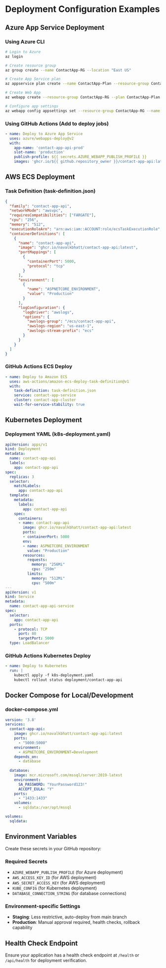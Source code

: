 # Deployment Configuration Examples

## Azure App Service Deployment

### Using Azure CLI
```bash
# Login to Azure
az login

# Create resource group
az group create --name ContactApp-RG --location "East US"

# Create App Service plan
az appservice plan create --name ContactApp-Plan --resource-group ContactApp-RG --sku B1 --is-linux

# Create Web App
az webapp create --resource-group ContactApp-RG --plan ContactApp-Plan --name contact-app-api-prod --deployment-container-image-name ghcr.io/navalkbhatt/contact-app-api:latest

# Configure app settings
az webapp config appsettings set --resource-group ContactApp-RG --name contact-app-api-prod --settings ASPNETCORE_ENVIRONMENT=Production
```

### Using GitHub Actions (Add to deploy jobs)
```yaml
- name: Deploy to Azure App Service
  uses: azure/webapps-deploy@v2
  with:
    app-name: 'contact-app-api-prod'
    slot-name: 'production'
    publish-profile: ${{ secrets.AZURE_WEBAPP_PUBLISH_PROFILE }}
    images: 'ghcr.io/${{ github.repository_owner }}/contact-app-api:latest'
```

## AWS ECS Deployment

### Task Definition (task-definition.json)
```json
{
  "family": "contact-app-api",
  "networkMode": "awsvpc",
  "requiresCompatibilities": ["FARGATE"],
  "cpu": "256",
  "memory": "512",
  "executionRoleArn": "arn:aws:iam::ACCOUNT:role/ecsTaskExecutionRole",
  "containerDefinitions": [
    {
      "name": "contact-app-api",
      "image": "ghcr.io/navalkbhatt/contact-app-api:latest",
      "portMappings": [
        {
          "containerPort": 5000,
          "protocol": "tcp"
        }
      ],
      "environment": [
        {
          "name": "ASPNETCORE_ENVIRONMENT",
          "value": "Production"
        }
      ],
      "logConfiguration": {
        "logDriver": "awslogs",
        "options": {
          "awslogs-group": "/ecs/contact-app-api",
          "awslogs-region": "us-east-1",
          "awslogs-stream-prefix": "ecs"
        }
      }
    }
  ]
}
```

### GitHub Actions ECS Deploy
```yaml
- name: Deploy to Amazon ECS
  uses: aws-actions/amazon-ecs-deploy-task-definition@v1
  with:
    task-definition: task-definition.json
    service: contact-app-service
    cluster: contact-app-cluster
    wait-for-service-stability: true
```

## Kubernetes Deployment

### Deployment YAML (k8s-deployment.yaml)
```yaml
apiVersion: apps/v1
kind: Deployment
metadata:
  name: contact-app-api
  labels:
    app: contact-app-api
spec:
  replicas: 3
  selector:
    matchLabels:
      app: contact-app-api
  template:
    metadata:
      labels:
        app: contact-app-api
    spec:
      containers:
      - name: contact-app-api
        image: ghcr.io/navalkbhatt/contact-app-api:latest
        ports:
        - containerPort: 5000
        env:
        - name: ASPNETCORE_ENVIRONMENT
          value: "Production"
        resources:
          requests:
            memory: "256Mi"
            cpu: "250m"
          limits:
            memory: "512Mi"
            cpu: "500m"
---
apiVersion: v1
kind: Service
metadata:
  name: contact-app-api-service
spec:
  selector:
    app: contact-app-api
  ports:
    - protocol: TCP
      port: 80
      targetPort: 5000
  type: LoadBalancer
```

### GitHub Actions Kubernetes Deploy
```yaml
- name: Deploy to Kubernetes
  run: |
    kubectl apply -f k8s-deployment.yaml
    kubectl rollout status deployment/contact-app-api
```

## Docker Compose for Local/Development

### docker-compose.yml
```yaml
version: '3.8'
services:
  contact-app-api:
    image: ghcr.io/navalkbhatt/contact-app-api:latest
    ports:
      - "5000:5000"
    environment:
      - ASPNETCORE_ENVIRONMENT=Development
    depends_on:
      - database
      
  database:
    image: mcr.microsoft.com/mssql/server:2019-latest
    environment:
      SA_PASSWORD: "YourPassword123!"
      ACCEPT_EULA: "Y"
    ports:
      - "1433:1433"
    volumes:
      - sqldata:/var/opt/mssql

volumes:
  sqldata:
```

## Environment Variables

Create these secrets in your GitHub repository:

### Required Secrets
- `AZURE_WEBAPP_PUBLISH_PROFILE` (for Azure deployment)
- `AWS_ACCESS_KEY_ID` (for AWS deployment)
- `AWS_SECRET_ACCESS_KEY` (for AWS deployment)
- `KUBE_CONFIG` (for Kubernetes deployment)
- `DATABASE_CONNECTION_STRING` (for database connections)

### Environment-specific Settings
- **Staging**: Less restrictive, auto-deploy from main branch
- **Production**: Manual approval required, health checks, rollback capability

## Health Check Endpoint

Ensure your application has a health check endpoint at `/health` or `/api/health` for deployment verification.